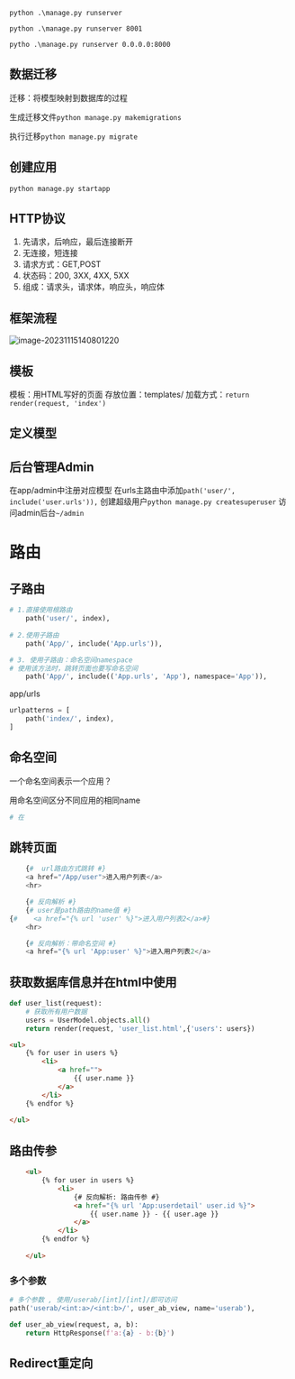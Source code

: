 `python .\manage.py runserver`

`python .\manage.py runserver 8001`

`pytho .\manage.py runserver 0.0.0.0:8000`





## 数据迁移

迁移：将模型映射到数据库的过程

生成迁移文件`python manage.py makemigrations`

执行迁移`python manage.py migrate `

## 创建应用

`python manage.py startapp`

## HTTP协议

1. 先请求，后响应，最后连接断开
2. 无连接，短连接
3. 请求方式：GET,POST
4. 状态码：200, 3XX, 4XX, 5XX
5. 组成：请求头，请求体，响应头，响应体



## 框架流程

![image-20231115140801220](./images/image-20231115140801220.png)





## 模板

模板：用HTML写好的页面
存放位置：templates/
加载方式：`return render(request, 'index')`



## 定义模型





## 后台管理Admin

在app/admin中注册对应模型
在urls主路由中添加`path('user/', include('user.urls')),`
创建超级用户`python manage.py createsuperuser`
访问admin后台`~/admin`



# 路由

## 子路由

```python
# 1.直接使用根路由
	path('user/', index),
    
# 2.使用子路由
    path('App/', include('App.urls')),

# 3. 使用子路由：命名空间namespace
# 使用该方法时，跳转页面也要写命名空间
	path('App/', include(('App.urls', 'App'), namespace='App')),

```

 

app/urls

```python
urlpatterns = [
    path('index/', index),
]
```



## 命名空间

一个命名空间表示一个应用？

用命名空间区分不同应用的相同name

```python
# 在
```

## 跳转页面

```python
    {#  url路由方式跳转 #}
    <a href="/App/user">进入用户列表</a>
    <hr>

    {# 反向解析 #}
    {# user是path路由的name值 #}
{#    <a href="{% url 'user' %}">进入用户列表2</a>#}
    <hr>

    {# 反向解析：带命名空间 #}
    <a href="{% url 'App:user' %}">进入用户列表2</a>
```

## 获取数据库信息并在html中使用

```python
def user_list(request):
    # 获取所有用户数据
    users = UserModel.objects.all()
    return render(request, 'user_list.html',{'users': users})
```

```html
<ul>
    {% for user in users %}
        <li>
            <a href="">
                {{ user.name }}
            </a>
        </li>
    {% endfor %}
    
</ul>
```





## 路由传参

```html
    <ul>
        {% for user in users %}
        	<li>
                {# 反向解析: 路由传参 #}
                <a href="{% url 'App:userdetail' user.id %}">
                    {{ user.name }} - {{ user.age }}
                </a>
            </li>
        {% endfor %}
        
    </ul>
```



### 多个参数

```python
# 多个参数 , 使用/userab/[int]/[int]/即可访问
path('userab/<int:a>/<int:b>/', user_ab_view, name='userab'),
```

```python
def user_ab_view(request, a, b):
    return HttpResponse(f'a:{a} - b:{b}')
```

##  Redirect重定向